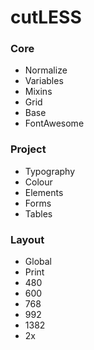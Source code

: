 # cutLESS

### Core
- Normalize
- Variables
- Mixins
- Grid
- Base
- FontAwesome

### Project
- Typography
- Colour
- Elements
- Forms
- Tables

### Layout
- Global
- Print
- 480
- 600
- 768
- 992
- 1382
- 2x